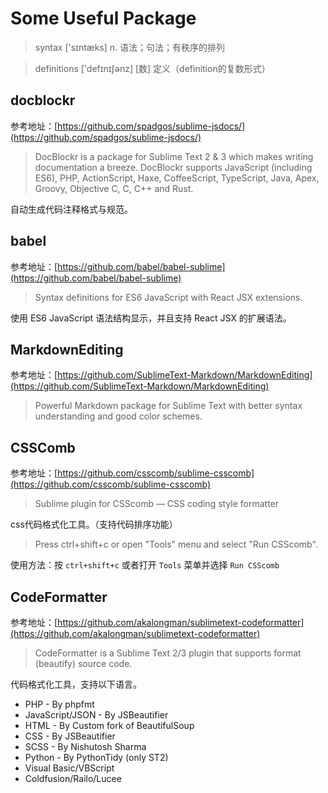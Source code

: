 # Some Useful Package


> syntax ['sɪntæks] n. 语法；句法；有秩序的排列

> definitions ['defɪnɪʃənz] [数] 定义（definition的复数形式）



## docblockr

参考地址：[https://github.com/spadgos/sublime-jsdocs/](https://github.com/spadgos/sublime-jsdocs/)

> DocBlockr is a package for Sublime Text 2 & 3 which makes writing documentation a breeze. DocBlockr supports JavaScript (including ES6), PHP, ActionScript, Haxe, CoffeeScript, TypeScript, Java, Apex, Groovy, Objective C, C, C++ and Rust.

自动生成代码注释格式与规范。


## babel

参考地址：[https://github.com/babel/babel-sublime](https://github.com/babel/babel-sublime)

> Syntax definitions for ES6 JavaScript with React JSX extensions. 

使用 ES6 JavaScript 语法结构显示，并且支持 React JSX 的扩展语法。


## MarkdownEditing

参考地址：[https://github.com/SublimeText-Markdown/MarkdownEditing](https://github.com/SublimeText-Markdown/MarkdownEditing)

> Powerful Markdown package for Sublime Text with better syntax understanding and good color schemes.


## CSSComb


参考地址：[https://github.com/csscomb/sublime-csscomb](https://github.com/csscomb/sublime-csscomb)

> Sublime plugin for CSScomb — CSS coding style formatter

css代码格式化工具。（支持代码排序功能）

> Press ctrl+shift+c or open "Tools" menu and select "Run CSScomb".

使用方法：按 `ctrl+shift+c` 或者打开 `Tools` 菜单并选择 `Run CSScomb`


## CodeFormatter

参考地址：[https://github.com/akalongman/sublimetext-codeformatter](https://github.com/akalongman/sublimetext-codeformatter)

> CodeFormatter is a Sublime Text 2/3 plugin that supports format (beautify) source code.

代码格式化工具，支持以下语言。


* PHP - By phpfmt
* JavaScript/JSON - By JSBeautifier
* HTML - By Custom fork of BeautifulSoup
* CSS - By JSBeautifier
* SCSS - By Nishutosh Sharma
* Python - By PythonTidy (only ST2)
* Visual Basic/VBScript
* Coldfusion/Railo/Lucee



